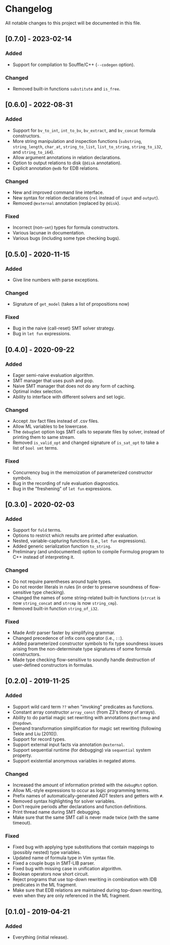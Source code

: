 # Changelog

All notable changes to this project will be documented in this file.

## [0.7.0] - 2023-02-14

### Added

- Support for compilation to Souffle/C++ (`--codegen` option).

### Changed

- Removed built-in functions `substitute` and `is_free`.

## [0.6.0] - 2022-08-31

### Added

- Support for `bv_to_int`, `int_to_bv`, `bv_extract`, and `bv_concat` formula
  constructors.
- More string manipulation and inspection functions (`substring`,
  `string_length`, `char_at`, `string_to_list`, `list_to_string`,
  `string_to_i32`, and `string_to_i64`).
- Allow argument annotations in relation declarations.
- Option to output relations to disk (`@disk` annotation).
- Explicit annotation `@edb` for EDB relations.

### Changed

- New and improved command line interface.
- New syntax for relation declarations (`rel` instead of `input` and `output`).
- Removed `@external` annotation (replaced by `@disk`).

### Fixed

- Incorrect (non-`smt`) types for formula constructors.
- Various lacunae in documentation.
- Various bugs (including some type checking bugs).

## [0.5.0] - 2020-11-15

### Added

- Give line numbers with parse exceptions.

### Changed

- Signature of `get_model` (takes a list of propositions now)

### Fixed

- Bug in the naive (call-reset) SMT solver strategy.
- Bug in `let fun` expressions.

## [0.4.0] - 2020-09-22

### Added

- Eager semi-naive evaluation algorithm.
- SMT manager that uses push and pop.
- Naive SMT manager that does not do any form of caching.
- Optimal index selection.
- Ability to interface with different solvers and set logic.

### Changed

- Accept .tsv fact files instead of .csv files.
- Allow ML variables to be lowercase.
- The `debugSmt` option logs SMT calls to separate files by solver, instead of
  printing them to same stream.
- Removed `is_valid_opt` and changed signature of `is_sat_opt` to take a list
  of `bool smt` terms.

### Fixed

- Concurrency bug in the memoization of parameterized constructor symbols.
- Bug in the recording of rule evaluation diagnostics.
- Bug in the "freshening" of `let fun` expressions.

## [0.3.0] - 2020-02-03

### Added

- Support for `fold` terms.
- Options to restrict which results are printed after evaluation.
- Nested, variable-capturing functions (i.e., `let fun` expressions).
- Added generic serialization function `to_string`.
- Preliminary (and undocumented) option to compile Formulog program to C++
  instead of interpreting it.

### Changed

- Do not require parentheses around tuple types.
- Do not reorder literals in rules (in order to preserve soundness of
  flow-sensitive type checking).
- Changed the names of some string-related built-in functions (`strcat` is now
  `string_concat` and `strcmp` is now `string_cmp`).
- Removed built-in function `string_of_i32`.

### Fixed

- Made Antlr parser faster by simplifying grammar.
- Changed precedence of infix cons operator (i.e., `::`).
- Added parameterized constructor symbols to fix type soundness issues arising
  from the non-determinate type signatures of some formula constructors.
- Made type checking flow-sensitive to soundly handle destruction of
  user-defined constructors in formulas.

## [0.2.0] - 2019-11-25

### Added

- Support wild card term `??` when "invoking" predicates as functions.
- Constant array constructor `array_const` (from Z3's theory of arrays).
- Ability to do partial magic set rewriting with annotations `@bottomup` and
  `@topdown`.
- Demand transformation simplification for magic set rewriting (following Tekle
  and Liu [2010]).
- Support for record types.
- Support external input facts via annotation `@external`.
- Support sequential runtime (for debugging) via `sequential` system property.
- Support existential anonymous variables in negated atoms.

### Changed

- Increased the amount of information printed with the `debugMst` option.
- Allow ML-style expressions to occur as logic programming terms.
- Prefix names of automatically-generated ADT testers and getters with `#`.
- Removed syntax highlighting for solver variables.
- Don't require periods after declarations and function definitions.
- Print thread name during SMT debugging.
- Make sure that the same SMT call is never made twice (with the same timeout).

### Fixed

- Fixed bug with applying type substitutions that contain mappings to (possibly
  nested) type variables.
- Updated name of formula type in Vim syntax file.
- Fixed a couple bugs in SMT-LIB parser.
- Fixed bug with missing case in unification algorithm.
- Boolean operators now short circuit.
- Reject programs that use top-down rewriting in combination with IDB predicates
  in the ML fragment.
- Make sure that EDB relations are maintained during top-down rewriting, even
  when they are only referenced in the ML fragment.

## [0.1.0] - 2019-04-21

### Added

- Everything (initial release).
